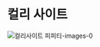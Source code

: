 # 컬리 사이트
![컬리사이트 피피티-images-0](https://github.com/user-attachments/assets/9691a55e-f820-4d44-a40a-cd5914043774)
